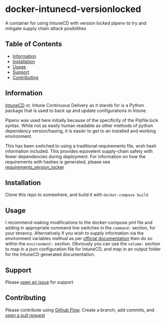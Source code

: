 # docker-intunecd-versionlocked

A container for using IntuneCD with version locked pipenv to try and mitigate supply chain attack posibilities

## Table of Contents

- [Information](#information)
- [Installation](#installation)
- [Usage](#usage)
- [Support](#support)
- [Contributing](#contributing)

## Information

[IntuneCD](https://github.com/almenscorner/IntuneCD) or, Intune Continuous Delivery as it stands for is a Python package that is used to back up and update configurations in Intune.

Pipenv was used here initially because of the specificity of the Pipfile.lock syntax. While not as easily human readable as other methods of python dependancy version/hasing, it is easier to get to an installed and working environment.

This has been switched to using a traditional requirements file, wish hash information included. This provides equivelent supply-chain safety with fewer dependencies during deployment. For information on how the requirements with hashes is generated, please see [requirements_version_locker](https://github.com/DougBarry/requirements_version_locker/blob/main/requirements_version_locker.py)

## Installation

Clone this repo to somewhere, and build it with ```docker-compose build```

## Usage

I recommend making modifications to the docker-compose.yml file and adding in appropriate command line switches in the ```command:``` section, for your tenancy. Alternatively if you wish to supply information via the environment variables method as per [official documentation](https://github.com/almenscorner/IntuneCD#run-from-a-pipeline) then do so within the ```environment:``` section.
Obviously you can use the ```volume:``` section to map in a json configuration file for IntuneCD, and map in an output folder for the IntuneCD generated documentation.

## Support
Please [open an issue](../../issues/new) for support

## Contributing
Please contribute using [Github Flow](https://guides.github.com/introduction/flow/). Create a branch, add commits, and [open a pull request](../../compare)
